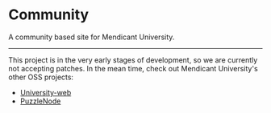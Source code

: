 # Community

A community based site for Mendicant University.

---

This project is in the very early stages of development, so we are currently not accepting patches. In the mean time, check out Mendicant University's other OSS projects:

- [University-web](https://github.com/rmu/university-web)
- [PuzzleNode](https://github.com/rmu/puzzlenode)